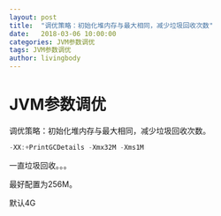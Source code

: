 ```yaml
---
layout: post
title:  "调优策略：初始化堆内存与最大相同，减少垃圾回收次数"
date:   2018-03-06 10:00:00
categories: JVM参数调优
tags: JVM参数调优
author: livingbody
---
```




# JVM参数调优

调优策略：初始化堆内存与最大相同，减少垃圾回收次数。

```java
-XX:+PrintGCDetails -Xmx32M -Xms1M
```

一直垃圾回收。。。

最好配置为256M。

默认4G
